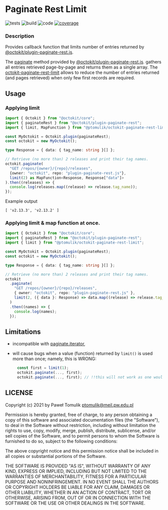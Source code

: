 # Paginate Rest Limit

![tests](https://github.com/ptomulik/octokit-paginate-rest-limit/workflows/Tests/badge.svg?branch=master)
![build](https://github.com/ptomulik/octokit-paginate-rest-limit/workflows/Build/badge.svg?branch=master)
![code](https://github.com/ptomulik/octokit-paginate-rest-limit/workflows/Code%20Quality/badge.svg?branch=master)
[![coverage](https://coveralls.io/repos/github/ptomulik/octokit-paginate-rest-limit/badge.svg?branch=master)](https://coveralls.io/github/ptomulik/octokit-paginate-rest-limit?branch=master)

### Description

Provides callback function that limits number of entries returned by
[@octokit/plugin-paginate-rest.js](https://github.com/octokit/plugin-paginate-rest.js).

The [paginate](https://github.com/octokit/plugin-paginate-rest.js#octokitpaginate)
method provided by [@octokit/plugin-paginate-rest.js](https://github.com/octokit/plugin-paginate-rest.js).
gathers all entries retrieved page-by-page and returns them as a single
array. The [octokit-paginate-rest-limit](https://github.com/ptomulik/octokit-paginate-rest-limit)
allows to reduce the number of entries returned (and pages retrieved) when
only few first records are required.

## Usage

### Applying limit

```typescript
import { Octokit } from "@octokit/core";
import { paginateRest } from "@octokit/plugin-paginate-rest";
import { limit, MapFunction } from "@ptomulik/octokit-paginate-rest-limit";

const MyOctokit = Octokit.plugin(paginateRest);
const octokit = new MyOctokit();

type Response = { data: { tag_name: string }[] };

// Retrieve (no more than) 2 releases and print their tag names.
octokit.paginate(
  "GET /repos/{owner}/{repo}/releases",
  {owner: "octokit", repo: "plugin-paginate-rest.js"},
  limit(2) as MapFunction<Response, Response["data"]>
).then((releases) => {
  console.log(releases.map((release) => release.tag_name));
});
```

Example output

```console
[ 'v2.13.3', 'v2.13.2' ]
```

### Applying limit & map function at once.

```typescript
import { Octokit } from "@octokit/core";
import { paginateRest } from "@octokit/plugin-paginate-rest";
import { limit } from "@ptomulik/octokit-paginate-rest-limit";

const MyOctokit = Octokit.plugin(paginateRest);
const octokit = new MyOctokit();

type Response = { data: { tag_name: string }[] };

// Retrieve (no more than) 2 releases and print their tag names.
octokit
  .paginate(
    "GET /repos/{owner}/{repo}/releases",
    { owner: "octokit", repo: "plugin-paginate-rest.js" },
    limit(2, ({ data }: Response) => data.map((release) => release.tag_name))
  )
  .then((names) => {
    console.log(names);
  });
```

## Limitations

- incompatible with
  [paginate.iterator](https://github.com/octokit/plugin-paginate-rest.js#octokitpaginateiterator),
- will cause bugs when a value (function) returned by ``limit()`` is used more
  than once; namely, this is WRONG:

  ```typescript
    const first = limit(1);
    octokit.paginate(..., first);
    octokit.paginate(..., first); // !!this will not work as one would expect!!
  ```

## LICENSE

Copyright (c) 2021 by Paweł Tomulik <ptomulik@meil.pw.edu.pl>

Permission is hereby granted, free of charge, to any person obtaining a copy of
this software and associated documentation files (the "Software"), to deal in
the Software without restriction, including without limitation the rights to
use, copy, modify, merge, publish, distribute, sublicense, and/or sell copies
of the Software, and to permit persons to whom the Software is furnished to do
so, subject to the following conditions:

The above copyright notice and this permission notice shall be included in all
copies or substantial portions of the Software.

THE SOFTWARE IS PROVIDED "AS IS", WITHOUT WARRANTY OF ANY KIND, EXPRESS OR
IMPLIED, INCLUDING BUT NOT LIMITED TO THE WARRANTIES OF MERCHANTABILITY,
FITNESS FOR A PARTICULAR PURPOSE AND NONINFRINGEMENT. IN NO EVENT SHALL THE
AUTHORS OR COPYRIGHT HOLDERS BE LIABLE FOR ANY CLAIM, DAMAGES OR OTHER
LIABILITY, WHETHER IN AN ACTION OF CONTRACT, TORT OR OTHERWISE, ARISING FROM,
OUT OF OR IN CONNECTION WITH THE SOFTWARE OR THE USE OR OTHER DEALINGS IN THE
SOFTWARE.
